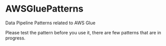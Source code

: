 # AWSGluePatterns

Data Pipeline Patterns related to AWS Glue

Please test the pattern before you use it, there are few patterns that are in progress.
